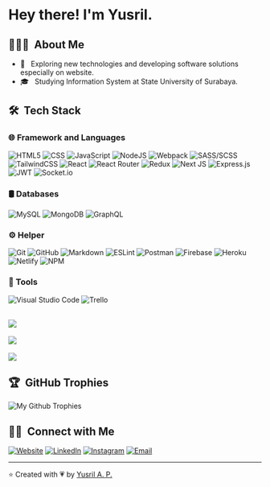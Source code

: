 # Hey there! I'm Yusril.</h1>

## 👨🏻‍💻 &nbsp;About Me</h2>

- 🤔 &nbsp; Exploring new technologies and developing software solutions especially on website.
- 🎓 &nbsp; Studying Information System at State University of Surabaya.

## 🛠 &nbsp;Tech Stack</h2>

### 🌐 Framework and Languages &nbsp;
  ![HTML5](https://img.shields.io/badge/html5-%23E34F26.svg?style=for-the-badge&logo=html5&logoColor=white)
  ![CSS](https://img.shields.io/badge/-CSS-333333?style=for-the-badge&logo=CSS3&logoColor=white&color=1572B6)
  ![JavaScript](https://img.shields.io/badge/javascript-%23323330.svg?style=for-the-badge&logo=javascript&logoColor=%23F7DF1E)
  ![NodeJS](https://img.shields.io/badge/node.js-6DA55F?style=for-the-badge&logo=node.js&logoColor=white)
  ![Webpack](https://img.shields.io/badge/webpack-%238DD6F9.svg?style=for-the-badge&logo=webpack&logoColor=black)
  ![SASS/SCSS](https://img.shields.io/badge/-SASS/SCSS-333333?style=for-the-badge&logo=Sass&logoColor=white&color=CC6699)
  ![TailwindCSS](https://img.shields.io/badge/tailwindcss-%2338B2AC.svg?style=for-the-badge&logo=tailwind-css&logoColor=white)
  ![React](https://img.shields.io/badge/react-%2320232a.svg?style=for-the-badge&logo=react&logoColor=%2361DAFB)
  ![React Router](https://img.shields.io/badge/React_Router-CA4245?style=for-the-badge&logo=react-router&logoColor=white)
  ![Redux](https://img.shields.io/badge/redux-%23593d88.svg?style=for-the-badge&logo=redux&logoColor=white)
  ![Next JS](https://img.shields.io/badge/Next-black?style=for-the-badge&logo=next.js&logoColor=white)
  ![Express.js](https://img.shields.io/badge/express.js-%23404d59.svg?style=for-the-badge&logo=express&logoColor=%2361DAFB)
  ![JWT](https://img.shields.io/badge/JWT-black?style=for-the-badge&logo=JSON%20web%20tokens)
  ![Socket.io](https://img.shields.io/badge/Socket.io-black?style=for-the-badge&logo=socket.io&badgeColor=010101)
  
### 🛢 Databases &nbsp;
  ![MySQL](https://img.shields.io/badge/mysql-%2300f.svg?style=for-the-badge&logo=mysql&logoColor=white)
  ![MongoDB](https://img.shields.io/badge/MongoDB-%234ea94b.svg?style=for-the-badge&logo=mongodb&logoColor=white)
  ![GraphQL](https://img.shields.io/badge/-GraphQL-E10098?style=for-the-badge&logo=graphql&logoColor=white)

### ⚙️ Helper &nbsp;
  ![Git](https://img.shields.io/badge/-Git-333333?style=for-the-badge&logo=git)
  ![GitHub](https://img.shields.io/badge/-GitHub-333333?style=for-the-badge&logo=github)
  ![Markdown](https://img.shields.io/badge/-Markdown-333333?style=for-the-badge&logo=markdown)
  ![ESLint](https://img.shields.io/badge/ESLint-4B3263?style=for-the-badge&logo=eslint&logoColor=white)
  ![Postman](https://img.shields.io/badge/Postman-FF6C37?style=for-the-badge&logo=postman&logoColor=white)
  ![Firebase](https://img.shields.io/badge/firebase-%23039BE5.svg?style=for-the-badge&logo=firebase)
  ![Heroku](https://img.shields.io/badge/heroku-%23430098.svg?style=for-the-badge&logo=heroku&logoColor=white)
  ![Netlify](https://img.shields.io/badge/netlify-%23000000.svg?style=for-the-badge&logo=netlify&logoColor=#00C7B7)
  ![NPM](https://img.shields.io/badge/NPM-%23000000.svg?style=for-the-badge&logo=npm&logoColor=white)
 
### 🔧 Tools &nbsp;
  ![Visual Studio Code](https://img.shields.io/badge/-Visual%20Studio%20Code-333333?style=for-the-badge&logo=visual-studio-code&logoColor=007ACC)
  ![Trello](https://img.shields.io/badge/Trello-%23026AA7.svg?style=for-the-badge&logo=Trello&logoColor=white)
 
<br/>

<a href="https://github.com/yusril-adr">
  <img src="https://github-readme-stats.vercel.app/api?username=yusril-adr&show_icons=true&count_private=true&theme=radical&title_color=61D9FA&icon_color=61D9FA&text_color=fff&bg_color=20232A" />
  <br/>
  <br/>
  <img src="https://github-readme-streak-stats.herokuapp.com/?user=yusril-adr&theme=react" />
<!--    <br/>
   <br/>
   <img height="180em" src="https://github-readme-stats.vercel.app/api/top-langs/?username=yusril-adr&bg_color=20232A&text_color=fff&title_color=61D9FA&layout=compact" /> -->
  <br/>
  <br/>
  <img align="center" src="https://github-readme-stats.vercel.app/api/wakatime?username=yusril_adr&bg_color=20232A&text_color=fff&title_color=61D9FA" />
</a>

<br/>

## 🏆 &nbsp;GitHub Trophies
![My Github Trophies](https://github-profile-trophy.vercel.app/?username=yusril-adr&theme=discord&no-frame=true&margin-w=4)

## 🤝🏻 &nbsp;Connect with Me</h2>

<p align="left">
<a href="https://yusril-adr.github.io/"><img alt="Website" src="https://img.shields.io/badge/Website-yusril--adr.github.io-blue?style=for-the-badge&logo=google-chrome&color=6366f1&logoColor=6366f1"></a>
<a href="https://www.linkedin.com/in/yusril-adr/"><img alt="LinkedIn" src="https://img.shields.io/badge/LinkedIn-yusril--adr-blue?style=for-the-badge&logo=linkedin&color=0A66C2&logoColor=0A66C2"></a>
<a href="https://www.instagram.com/yusril_adr/"><img alt="Instagram" src="https://img.shields.io/badge/Instagram-yusril__adr-blue?style=for-the-badge&logo=instagram&color=E4405F&logoColor=E4405F"></a>
<a href="mailto:yusriladr.37@gmail.com"><img alt="Email" src="https://img.shields.io/badge/Email-yusriladr.37@gmail.com-blue?style=for-the-badge&logo=gmail&color=EA4335&logoColor=EA4335"></a>
</p>

---
⭐️ Created with 💗 by [Yusril A. P.](https://github.com/yusril-adr "My github profile")
